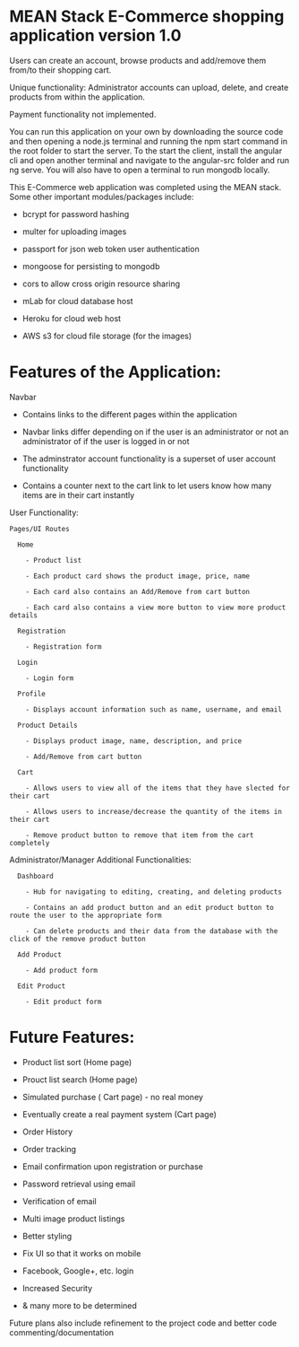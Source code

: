 # MEAN Stack E-Commerce shopping application version 1.0 
Users can create an account, browse products and add/remove them from/to their shopping cart. 

Unique functionality: Administrator accounts can upload, delete, and create products from within the application.

Payment functionality not implemented.

You can run this application on your own by downloading the source code and then opening a node.js terminal and running the npm start command in the root folder to start the server. To the start the client, install the angular cli and open another terminal and navigate to the angular-src folder and run ng serve. You will also have to open a terminal to run mongodb locally.


This E-Commerce web application was completed using the MEAN stack. Some other important modules/packages include: 

 * bcrypt for password hashing
  
 * multer for uploading images
  
 * passport for json web token user authentication
  
 * mongoose for persisting to mongodb
  
 * cors to allow cross origin resource sharing
    
 * mLab for cloud database host
    
 * Heroku for cloud web host
    
 * AWS s3 for cloud file storage (for the images)
  

# Features of the Application:

  Navbar
  
 * Contains links to the different pages within the application 
  
 * Navbar links differ depending on if the user is an administrator or not an administrator of if the user is logged in or not
    
 * The adminstrator account functionality is a superset of user account functionality
    
 * Contains a counter next to the cart link to let users know how many items are in their cart instantly
    
  User Functionality:
  
    Pages/UI Routes
    
      Home
      
        - Product list
        
        - Each product card shows the product image, price, name
        
        - Each card also contains an Add/Remove from cart button
        
        - Each card also contains a view more button to view more product details
        
      Registration
      
        - Registration form
        
      Login
      
        - Login form
        
      Profile
      
        - Displays account information such as name, username, and email
        
      Product Details
      
        - Displays product image, name, description, and price
        
        - Add/Remove from cart button
        
      Cart
      
        - Allows users to view all of the items that they have slected for their cart
        
        - Allows users to increase/decrease the quantity of the items in their cart
        
        - Remove product button to remove that item from the cart completely
        
        
  
  Administrator/Manager Additional Functionalities:
  
      Dashboard
      
        - Hub for navigating to editing, creating, and deleting products
        
        - Contains an add product button and an edit product button to route the user to the appropriate form
        
        - Can delete products and their data from the database with the click of the remove product button
        
      Add Product
      
        - Add product form
        
      Edit Product
      
        - Edit product form
        
        
# Future Features:

 * Product list sort (Home page)
  
 * Prouct list search (Home page)
  
 * Simulated purchase ( Cart page) - no real money
  
 * Eventually create a real payment system (Cart page)
  
 * Order History
  
 * Order tracking
  
 * Email confirmation upon registration or purchase
  
 * Password retrieval using email
  
 * Verification of email
  
 * Multi image product listings
  
 * Better styling
  
 * Fix UI so that it works on mobile
  
 * Facebook, Google+, etc. login
  
 * Increased Security
  
 * & many more to be determined
  
      
Future plans also include refinement to the project code and better code commenting/documentation

